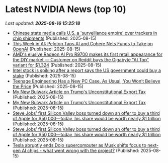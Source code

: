 # Latest NVIDIA News (top 10)
_Last updated: **2025-08-16 15:25:18**_

- [Chinese state media calls U.S. a 'surveillance empire' over trackers in chip shipments](https://ca.finance.yahoo.com/news/chinese-state-media-calls-u-151909945.html) (Published: 2025-08-15)
- [This Week in AI: Peloton Taps AI and Cohere Nets Funds to Take on OpenAI](http://www.pymnts.com/artificial-intelligence-2/2025/this-week-in-ai-peloton-taps-ai-and-cohere-nets-funds-to-take-on-openai/) (Published: 2025-08-15)
- [AMD's elusive Radeon AI Pro R9700 makes its first retail appearance for the DIY market — Customer on Reddit buys the Gigabyte "AI Top" variant for $1,324](https://www.tomshardware.com/pc-components/gpus/amds-elusive-radeon-ai-pro-r9700-makes-its-first-retail-appearance-for-the-diy-market-customer-on-reddit-buys-the-gigabyte-ai-top-variant-for-usd1-324) (Published: 2025-08-15)
- [Intel stock is spiking after a report says the US government could buy a stake](https://www.businessinsider.com/intel-stock-price-trump-dealwhite-house-chips-ai-intc-nvda-2025-8) (Published: 2025-08-15)
- [Teenage Engineering Has a New PC Case. As Usual, You Won’t Believe the Price](https://gizmodo.com/teenage-engineering-has-a-new-pc-case-as-usual-you-wont-believe-the-price-2000643602) (Published: 2025-08-15)
- [My New Bulwark Article on Trump's Unconstitutional Export Tax](https://biztoc.com/x/339d0ae824232aa4) (Published: 2025-08-15)
- [My New Bulwark Article on Trump's Unconstitutional Export Tax](https://reason.com/volokh/2025/08/15/my-new-bulwark-article-on-trumps-unconstitutional-export-tax/) (Published: 2025-08-15)
- [Steve Jobs’ first Silicon Valley boss turned down an offer to buy a third of Apple for $50,000—today, his share would be worth nearly $1 trillion](https://finance.yahoo.com/news/steve-jobs-first-silicon-valley-145855989.html) (Published: 2025-08-15)
- [Steve Jobs’ first Silicon Valley boss turned down an offer to buy a third of Apple for $50,000—today, his share would be worth nearly $1 trillion](https://fortune.com/2025/08/15/nolan-bushnell-atari-boss-apple-steve-jobs-offer-trillion-dollars-personal-finance-youtube-cofounders/) (Published: 2025-08-15)
- [Tesla abruptly ends Dojo supercomputer as Musk shifts focus to next-gen AI chips - what went wrong with the project?](https://economictimes.indiatimes.com/news/international/us/tesla-abruptly-ends-dojo-supercomputer-as-musk-shifts-focus-to-next-gen-ai-chips-what-went-wrong-with-the-project/articleshow/123323520.cms) (Published: 2025-08-15)
